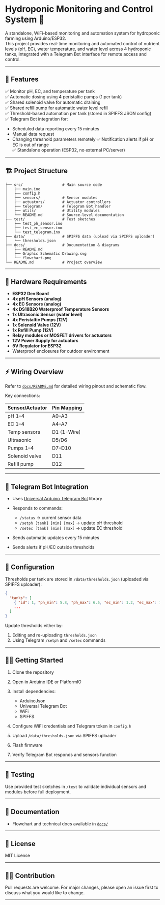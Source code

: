 # Hydroponic Monitoring and Control System 🌿

A standalone, WiFi-based monitoring and automation system for hydroponic farming using Arduino/ESP32.  
This project provides real-time monitoring and automated control of nutrient levels (pH, EC), water temperature, and water level across 4 hydroponic tanks, integrated with a Telegram Bot interface for remote access and control.

---

## 🚀 Features

✅ Monitor pH, EC, and temperature per tank  
✅ Automatic dosing using 4 peristaltic pumps (1 per tank)  
✅ Shared solenoid valve for automatic draining  
✅ Shared refill pump for automatic water level refill  
✅ Threshold-based automation per tank (stored in SPIFFS JSON config)  
✅ Telegram Bot integration for:
- Scheduled data reporting every 15 minutes
- Manual data request
- Changing threshold parameters remotely
✅ Notification alerts if pH or EC is out of range  
✅ Standalone operation (ESP32, no external PC/server)

---

## 🏗️ Project Structure

```plaintext
├── src/                  # Main source code
│   ├── main.ino
│   ├── config.h
│   ├── sensors/          # Sensor modules
│   ├── actuators/        # Actuator controllers
│   ├── telegram/         # Telegram Bot handler
│   ├── utils/            # Utility modules
│   └── README.md         # Source-level documentation
├── test/                 # Test sketches
│   ├── test_ph_sensor.ino
│   ├── test_ec_sensor.ino
│   └── test_telegram.ino
├── data/                 # SPIFFS data (upload via SPIFFS uploader)
│   └── thresholds.json
├── docs/                 # Documentation & diagrams
│   ├── README.md
│   ├── Graphic Schematic Drawing.svg
│   └── flowchart.png
└── README.md             # Project overview
````

---

## 📝 Hardware Requirements

* **ESP32 Dev Board**
* **4x pH Sensors (analog)**
* **4x EC Sensors (analog)**
* **4x DS18B20 Waterproof Temperature Sensors**
* **1x Ultrasonic Sensor (water level)**
* **4x Peristaltic Pumps (12V)**
* **1x Solenoid Valve (12V)**
* **1x Refill Pump (12V)**
* **Relay modules or MOSFET drivers for actuators**
* **12V Power Supply for actuators**
* **5V Regulator for ESP32**
* Waterproof enclosures for outdoor environment

---

## ⚡ Wiring Overview

Refer to [`docs/README.md`](docs/README.md) for detailed wiring pinout and schematic flow.

Key connections:

| Sensor/Actuator | Pin Mapping |
| --------------- | ----------- |
| pH 1–4          | A0–A3       |
| EC 1–4          | A4–A7       |
| Temp sensors    | D1 (1-Wire) |
| Ultrasonic      | D5/D6       |
| Pumps 1–4       | D7–D10      |
| Solenoid valve  | D11         |
| Refill pump     | D12         |

---

## 💬 Telegram Bot Integration

* Uses [Universal Arduino Telegram Bot](https://github.com/witnessmenow/Universal-Arduino-Telegram-Bot) library
* Responds to commands:

  * `/status` → current sensor data
  * `/setph [tank] [min] [max]` → update pH threshold
  * `/setec [tank] [min] [max]` → update EC threshold
* Sends automatic updates every 15 minutes
* Sends alerts if pH/EC outside thresholds

---

## 🔧 Configuration

Thresholds per tank are stored in `/data/thresholds.json` (uploaded via SPIFFS uploader):

```json
{
  "tanks": [
    { "id": 1, "ph_min": 5.8, "ph_max": 6.5, "ec_min": 1.2, "ec_max": 1.8 },
    ...
  ]
}
```

Update thresholds either by:

1. Editing and re-uploading `thresholds.json`
2. Using Telegram `/setph` and `/setec` commands

---

## 🏃‍♂️ Getting Started

1. Clone the repository
2. Open in Arduino IDE or PlatformIO
3. Install dependencies:

   * ArduinoJson
   * Universal Telegram Bot
   * WiFi
   * SPIFFS
4. Configure WiFi credentials and Telegram token in `config.h`
5. Upload `/data/thresholds.json` via SPIFFS uploader
6. Flash firmware
7. Verify Telegram Bot responds and sensors function

---

## 🧪 Testing

Use provided test sketches in `/test` to validate individual sensors and modules before full deployment.

---

## 📄 Documentation

* Flowchart and technical docs available in [`docs/`](docs/)

---

## 📢 License

MIT License

---

## 👨‍💻 Contribution

Pull requests are welcome. For major changes, please open an issue first to discuss what you would like to change.

---
